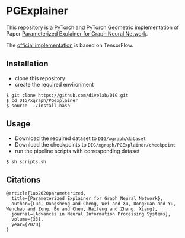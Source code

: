 # PGExplainer

This repository is a PyTorch and 
PyTorch Geometric implementation of Paper 
[Parameterized Explainer for Graph Neural Network](https://arxiv.org/abs/2011.04573).


The [official implementation](https://github.com/flyingdoog/PGExplainer) is based on TensorFlow.

## Installation
* clone this repository
* create the required environment
```shell script
$ git clone https://github.com/divelab/DIG.git
$ cd DIG/xgraph/PGexplainer
$ source  ./install.bash
```

## Usage
* Download the required dataset to `DIG/xgraph/dataset`
* Download the checkpoints to  `DIG/xgraph/PGExplainer/checkpoint`
* run the pipeline scripts with corresponding dataset
```shell script
$ sh scripts.sh
```

## Citations
``` 
@article{luo2020parameterized,
  title={Parameterized Explainer for Graph Neural Network},
  author={Luo, Dongsheng and Cheng, Wei and Xu, Dongkuan and Yu, Wenchao and Zong, Bo and Chen, Haifeng and Zhang, Xiang},
  journal={Advances in Neural Information Processing Systems},
  volume={33},
  year={2020}
}
```